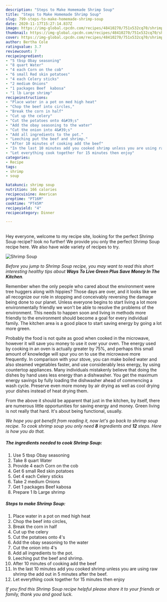 ```yaml
---
description: "Steps to Make Homemade Shrimp Soup"
title: "Steps to Make Homemade Shrimp Soup"
slug: 799-steps-to-make-homemade-shrimp-soup
date: 2020-11-17T15:27:14.837Z
image: https://img-global.cpcdn.com/recipes/48410270/751x532cq70/shrimp-soup-recipe-main-photo.jpg
thumbnail: https://img-global.cpcdn.com/recipes/48410270/751x532cq70/shrimp-soup-recipe-main-photo.jpg
cover: https://img-global.cpcdn.com/recipes/48410270/751x532cq70/shrimp-soup-recipe-main-photo.jpg
author: Bertha Cole
ratingvalue: 3.7
reviewcount: 7
recipeingredient:
- "5 tbsp Obay seasoning"
- "8 quart Water"
- "4 each Corn on the cob"
- "6 small Red skin potatoes"
- "4 each Celery sticks"
- "2 medium Onions"
- "1 packages Beef  kabosa"
- "1 lb Large shrimp"
recipeinstructions:
- "Place water in a pot on med high heat"
- "Chop the beef into circles,"
- "Break the corn in half"
- "Cut up the celery"
- "Cut the potatoes onto 4&#39;s"
- "Add the obay seasoning to the water"
- "Cut the onion into 4&#39;s"
- "Add all ingredients to the pot."
- "Leeching put the beef and shrimp."
- "After 10 minutes of cooking add the beef"
- "In the last 10 minutes add you cooked shrimp unless you are using raw shrimp the add out in 5 minutes after the beef."
- "Let everything cook together for 15 minutes then enjoy"
categories:
- Recipe
tags:
- shrimp
- soup

katakunci: shrimp soup 
nutrition: 166 calories
recipecuisine: American
preptime: "PT16M"
cooktime: "PT45M"
recipeyield: "4"
recipecategory: Dinner

---
```

<br>
Hey everyone, welcome to my recipe site, looking for the perfect Shrimp Soup recipe? look no further! We provide you only the perfect Shrimp Soup recipe here. We also have wide variety of recipes to try.
<br>


![Shrimp Soup](https://img-global.cpcdn.com/recipes/48410270/751x532cq70/shrimp-soup-recipe-main-photo.jpg)

<i>Before you jump to Shrimp Soup recipe, you may want to read this short interesting healthy tips about 
<strong>Ways To Live Green Plus Save Money In The Kitchen</strong>.</i>
</br>

Remember when the only people who cared about the environment were tree huggers along with hippies? Those days are over, and it looks like we all recognize our role in stopping and conceivably reversing the damage being done to our planet. Unless everyone begins to start living a lot more environmentally friendly we won't be able to resolve the problems of the environment. This needs to happen soon and living in methods more friendly to the environment should become a goal for every individual family. The kitchen area is a good place to start saving energy by going a lot more green.

Probably the food is not quite as good when cooked in the microwave, however it will save you money to use it over your oven. The energy used by cooking in an oven is actually greater by 75%, and perhaps this small amount of knowledge will spur you on to use the microwave more frequently. In comparison with your stove, you can make boiled water and also steamed vegetables faster, and use considerably less energy, by using countertop appliances. Many individuals mistakenly believe that doing the dishes by hand uses less energy than a dishwasher. You get the maximum energy savings by fully loading the dishwasher ahead of commencing a wash cycle. Preserve even more money by air drying as well as cool drying your dishes instead of heat drying them.

From the above it should be apparent that just in the kitchen, by itself, there are numerous little opportunities for saving energy and money. Green living is not really that hard. It's about being functional, usually.


<i>We hope you got benefit from reading it, now let's go back to shrimp soup recipe. To cook shrimp soup you only need <strong>8</strong> ingredients and <strong>12</strong> steps. Here is how you do that.
</i>

##### The ingredients needed to cook Shrimp Soup:

1. Use 5 tbsp Obay seasoning
1. Take 8 quart Water
1. Provide 4 each Corn on the cob
1. Get 6 small Red skin potatoes
1. Get 4 each Celery sticks
1. Take 2 medium Onions
1. Get 1 packages Beef  kabosa
1. Prepare 1 lb Large shrimp


##### Steps to make Shrimp Soup:

1. Place water in a pot on med high heat
1. Chop the beef into circles,
1. Break the corn in half
1. Cut up the celery
1. Cut the potatoes onto 4&#39;s
1. Add the obay seasoning to the water
1. Cut the onion into 4&#39;s
1. Add all ingredients to the pot.
1. Leeching put the beef and shrimp.
1. After 10 minutes of cooking add the beef
1. In the last 10 minutes add you cooked shrimp unless you are using raw shrimp the add out in 5 minutes after the beef.
1. Let everything cook together for 15 minutes then enjoy


<i>If you find this Shrimp Soup recipe helpful please share it to your friends or family, thank you and good luck.</i>
